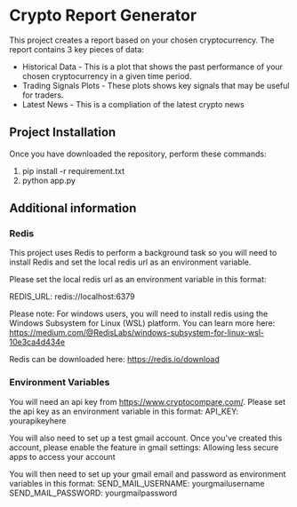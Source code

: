 # Crypto Report Generator
This project creates a report based on your chosen cryptocurrency. The report contains 3 key pieces of data:

* Historical Data - This is a plot that shows the past performance of your chosen cryptocurrency in a given time period.
* Trading Signals Plots - These plots shows key signals that may be useful for traders.
* Latest News - This is a compliation of the latest crypto news

## Project Installation
Once you have downloaded the repository, perform these commands:

1. pip install -r requirement.txt
2. python app.py

## Additional information
### Redis
This project uses Redis to perform a background task so you will need to install Redis and set the local redis url as an environment variable. 

Please set the local redis url as an environment variable in this format:

REDIS_URL: redis://localhost:6379

Please note: For windows users, you will need to install redis using the Windows Subsystem for Linux (WSL) platform. You can learn more here: 
https://medium.com/@RedisLabs/windows-subsystem-for-linux-wsl-10e3ca4d434e

Redis can be downloaded here: https://redis.io/download

### Environment Variables
You will need an api key from https://www.cryptocompare.com/. Please set the api key as an environment variable in this format:
API_KEY: yourapikeyhere

You will also need to set up a test gmail account. Once you've created this account, please enable the feature in gmail settings: 
Allowing less secure apps to access your account

You will then need to set up your gmail email and password as environment variables in this format:
SEND_MAIL_USERNAME: yourgmailusername
SEND_MAIL_PASSWORD: yourgmailpassword



